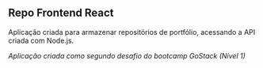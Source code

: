 ## Repo Frontend React

Aplicação criada para armazenar repositórios de portfólio, acessando a API criada com Node.js.

*Aplicação criada como segundo desafio do bootcamp GoStack (Nível 1)*
